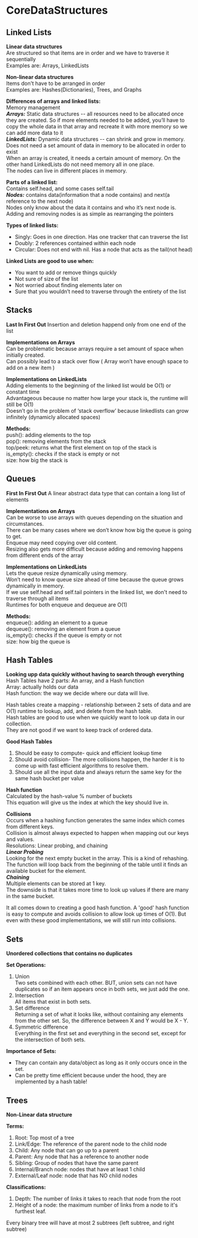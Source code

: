 # CoreDataStructures

## Linked Lists

**Linear data structures**  
Are structured so that items are in order and we have to traverse it sequentially  
Examples are: Arrays, LinkedLists  

**Non-linear data structures**  
Items don't have to be arranged in order  
Examples are: Hashes(Dictionaries), Trees, and Graphs  

   
**Differences of arrays and linked lists:**  
Memory management  
***Arrays:*** Static data structures -- all resources need to be allocated once they are created.
So if more elements needed to be added, you’ll have to copy the whole data in that array and recreate it with
more memory so we can add more data to it   
***LinkedLists:*** Dynamic data structures -- can shrink and grow in memory. Does not need a set amount of data in memory
to be allocated in order to exist  
When an array is created, it needs a certain amount of memory. On the other hand LinkedLists do not need memory all
in one place.  
The nodes can live in different places in memory.  

**Parts of a linked list:**  
Contains self.head, and some cases self.tail  
***Nodes:*** contains data(information that a node contains) and next(a reference to the next node)  
Nodes only know about the data it contains and who it’s next node is.  
Adding and removing nodes is as simple as rearranging the pointers  

**Types of linked lists:**  
 - Singly: Goes in one direction. Has one tracker that can traverse the list  
 - Doubly: 2 references contained within each node  
 - Circular: Does not end with nil. Has a node that acts as the tail(not head)  
 
 **Linked Lists are good to use when:**  
   - You want to add or remove things quickly  
   - Not sure of size of the list  
   - Not worried about finding elements later on  
   - Sure that you wouldn’t need to traverse through the entirety of the list  

## Stacks  
**Last In First Out**
Insertion and deletion happend only from one end of the list 

**Implementations on Arrays**  
Can be problematic because arrays require a set amount of space when initially created.  
Can possibly lead to a stack over flow ( Array won’t have enough space to add on a new item )  

**Implementations on LinkedLists**  
Adding elements to the beginning of the linked list would be O(1) or constant time  
Advantageous because no matter how large your stack is, the runtime will still be O(1)  
Doesn’t go in the problem of ‘stack overflow’ because linkedlists can grow infinitely (dynamicly allocated spaces)  

**Methods:**   
push(): adding elements to the top  
pop(): removing elements from the stack  
top/peek: returns what the first element on top of the stack is  
is_empty(): checks if the stack is empty or not  
size: how big the stack is  

## Queues
**First In First Out**
A linear abstract data type that can contain a long list of elements  

**Implementations on Arrays**  
Can be worse to use arrays with queues depending on the situation and circumstances.  
There can be many cases where we don’t know how big the queue is going to get.  
Enqueue may need copying over old content.  
Resizing also gets more difficult because adding and removing happens from different ends of the array  

**Implementations on LinkedLists**  
Lets the queue resize dynamically using memory.  
Won’t need to know queue size ahead of time because the queue grows dynamically in memory.  
If we use self.head and self.tail pointers in the linked list, we don't need to traverse through all items  
Runtimes for both enqueue and dequeue are O(1)  

**Methods:**  
enqueue(): adding an element to a queue  
dequeue(): removing an element from a queue  
is_empty(): checks if the queue is empty or not  
size: how big the queue is  


## Hash Tables
**Looking upp data quickly without having to search through everything**  
Hash Tables have 2 parts: An array, and a Hash function  
Array: actually holds our data  
Hash function: the way we decide where our data will live. 

Hash tables create a mapping - relationship between 2 sets of data and are O(1) runtime to lookup, add, and delete from the hash table.  
Hash tables are good to use when we quickly want to look up data in our collection.  
They are not good if we want to keep track of ordered data.  

**Good Hash Tables**
1. Should be easy to compute- quick and efficient lookup time  
2. Should avoid collision- The more collisions happen, the harder it is to come up with fast efficient algorithms to resolve them. 
3. Should use all the input data and always return the same key for the same hash bucket per value  

**Hash function**  
Calculated by the hash-value % number of buckets  
This equation will give us the index at which the key should live in.

**Collisions**  
Occurs when a hashing function generates the same index which comes from different keys.  
Collision is almost always expected to happen when mapping out our keys and values.  
Resolutions: Linear probing, and chaining  
***Linear Probing***  
Looking for the next empty bucket in the array. This is a kind of rehashing.  
The function will loop back from the beginning of the table until it finds an available bucket for the element.   
***Chaining***  
Multiple elements can be stored at 1 key.  
The downside is that it takes more time to look up values if there are many in the same bucket.  

It all comes down to creating a good hash function. A 'good' hash function is easy to compute and avoids collision to allow look up times of O(1). But even with these good implementations, we will still run into collisions.


## Sets
**Unordered collections that contains no duplicates**  

**Set Operations:**  
1. Union  
Two sets combined with each other. BUT, union sets can not have duplicates so if an item appears once in both sets, we just add the one.  
2. Intersection  
All items that exist in both sets.  
3. Set difference  
Returning a set of what it looks like, without containing any elements from the other set. So, the difference between X and Y would be X - Y.  
4. Symmetric difference  
Everything in the first set and everything in the second set, except for the intersection of both sets.  

**Importance of Sets:**
* They can contain any data/object as long as it only occurs once in the set.
* Can be pretty time efficient because under the hood, they are implemented by a hash table!


## Trees
**Non-Linear data structure**  

**Terms:**  
1. Root: Top most of a tree 
2. Link/Edge: The reference of the parent node to the child node
3. Child: Any node that can go up to a parent  
4. Parent: Any node that has a reference to another node  
5. Sibling: Group of nodes that have the same parent
6. Internal/Branch node: nodes that have at least 1 child  
7. External/Leaf node: node that has NO child nodes  

**Classifications:** 
1. Depth: The number of links it takes to reach that node from the root
2. Height of a node: the maximum number of links from a node to it's furthest leaf.

Every binary tree will have at most 2 subtrees (left subtree, and right subtree)
